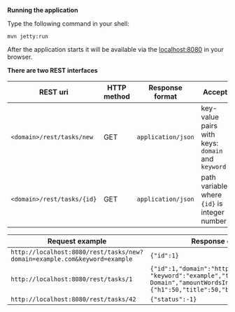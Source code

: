 **Running the application**

Type the following command in your shell:

```
mvn jetty:run
```

After the application starts it will be available 
via the [localhost:8080](http://localhost:8080) in your browser.

**There are two REST interfaces**

REST uri     |    HTTP method | Response format  | Accept
------------ | -------------- | ---------------  | ---------------
`<domain>/rest/tasks/new` | GET | `application/json` | key-value pairs with keys: `domain` and `keyword`
`<domain>/rest/tasks/{id}`| GET | `application/json` | path variable, where `{id}` is integer number  

Request example | Response example
--------------- | -----------------
`http://localhost:8080/rest/tasks/new?domain=example.com&keyword=example`  | `{"id":1}`
`http://localhost:8080/rest/tasks/1` | `{"id":1,"domain":"http://example.com", "keyword":"example","title":"Example Domain","amountWordsInBody":30,"density":{"h1":50,"title":50,"body":6}}`
`http://localhost:8080/rest/tasks/42` | `{"status":-1}`

